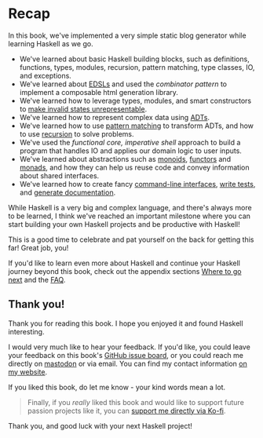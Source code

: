 # Recap

In this book, we've implemented a very simple static blog generator while learning Haskell as we go.

- We've learned about basic Haskell building blocks, such as definitions, functions,
  types, modules, recursion, pattern matching, type classes, IO, and exceptions.
- We've learned about [EDSLs](./03-html/03-edsls.html) and used the *combinator pattern* to implement
  a composable html generation library.
- We've learned how to leverage types, modules, and smart constructors
  to [make invalid states unrepresentable](./03-html/04-safer_construction.html).
- We've learned how to represent complex data using [ADTs](./04-markup/01-data_type.html).
- We've learned how to use [pattern matching](./04-markup/04-parsing_02.html#pattern-matching) to transform ADTs,
  and how to use [recursion](./04-markup/02-parsing_01.html#recursion-and-accumulating-information) to solve problems.
- We've used the *functional core, imperative shell* approach to build a program that handles IO and applies
  our domain logic to user inputs.
- We've learned about abstractions such as [monoids](./05-glue/01-markup_to_html.html#monoids),
  [functors](./05-glue/04-optparse.html#functor) and [monads](./06-errors_and_files/01-either.html#monadic-interface),
  and how they can help us reuse code and convey information about shared interfaces.
- We've learned how to create fancy [command-line interfaces](./05-glue/04-optparse.html), [write tests](./08-testing.html),
  and [generate documentation](./09-documentation.html).

While Haskell is a very big and complex language, and there's always more to be learned,
I think we've reached an important milestone where
you can start building your own Haskell projects and be productive with Haskell!

This is a good time to celebrate and pat yourself on the back for getting this far! Great job, you!

If you'd like to learn even more about Haskell and continue your Haskell journey
beyond this book, check out the appendix sections [Where to go next](./11-next.md) and the [FAQ](./12-faq.md).

## Thank you!

Thank you for reading this book. I hope you enjoyed it and found Haskell interesting.

I would very much like to hear your feedback. If you'd like, you could leave your
feedback on this book's
[GitHub issue board](https://github.com/soupi/learn-haskell-blog-generator/issues),
or you could reach me directly on [mastodon](https://fosstodon.org/@suppi) or via email.
You can find my contact information [on my website](https://gilmi.me).

If you liked this book, do let me know - your kind words mean a lot.

> Finally, if you *really* liked this book and would like to support future passion projects
> like it, you can [support me directly via Ko-fi](https://ko-fi.com/gilmi).

Thank you, and good luck with your next Haskell project!
